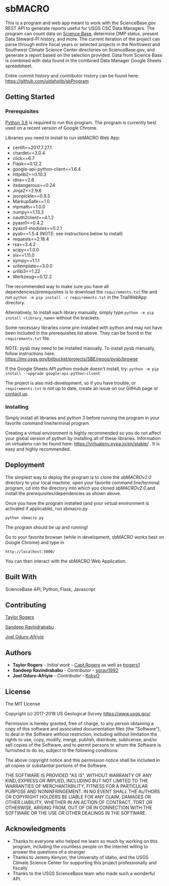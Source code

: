 # sbMACRO

This is a program and web app meant to work with the ScienceBase.gov REST API to generate reports useful for USGS CSC Data Managers. The program can count data on [Science Base](https://www.sciencebase.gov/catalog/), determine DMP status, present Data Steward-PI history, and more. The current iteration of the project can parse through entire fiscal years or selected projects in the Northwest and Southwest Climate Science Center directories on ScienceBase.gov, and generate a report based on the selection provided. Data from Science Base is combined with data found in the combined Data Manager Google Sheets spreadsheet.


Entire commit history and contributor history can be found here: https://github.com/uidaholib/sbProgram

## Getting Started

### Prerequisites

[Python 3.6](https://www.python.org/downloads/) is required to run this program. The program is currently best used on a recent version of Google Chrome.

Libraries you need to install to run sbMACRO Web App:

* certifi==2017.7.27.1
* chardet==3.0.4
* click==6.7
* Flask==0.12.2
* google-api-python-client==1.6.4
* httplib2==0.10.3
* idna==2.6
* itsdangerous==0.24
* Jinja2==2.9.6
* jsonpickle==0.9.5
* MarkupSafe==1.0
* mpmath==1.0.0
* numpy==1.13.3
* oauth2client==4.1.2
* pyasn1==0.4.2
* pyasn1-modules==0.2.1
* pysb==1.5.4 (NOTE: see instructions below to install)
* requests==2.18.4
* rsa==3.4.2
* scipy==1.0.0
* six==1.11.0
* sympy==1.1.1
* uritemplate==3.0.0
* urllib3==1.22
* Werkzeug==0.12.2

The recommended way to make sure you have all dependencies/prerequisites is to download the `requirements.txt` file and run
`python -m pip install -r requirements.txt` in the TrialWebApp directory.

Alternatively, to install each library manually, simply type `python -m pip install <library_name>` without the brackets.

Some necessary libraries come pre-installed with python and may not have been included in the prerequisites list above. They can be found in the `requirements.txt` file. 

NOTE: pysb may need to be installed manually. To install pysb manually, follow instructions here: https://my.usgs.gov/bitbucket/projects/SBE/repos/pysb/browse

If the Google Sheets API python module doesn't install, try: `python -m pip install --upgrade google-api-python-client`

The project is also mid-development, so if you have trouble, or `requirements.txt` is not up to date, create an issue on our GitHub page or [contact us](mailto:trogers@uidaho.edu).

### Installing

Simply install all libraries and python 3 before running the program in your favorite command line/terminal program.

Creating a virtual environment is highly recommended so you do not affect your global version of python by installing all of these libraries. Information on virtualenv can be found here: https://virtualenv.pypa.io/en/stable/ . It is easy and highly recommended.

## Deployment

The simplest way to deploy the program is to clone the *sbMACROv2.0* directory to your local machine, open your favorite command line/terminal program, cd into the directory into which you cloned *sbMACROv2.0*,and install the prerequisites/dependencies as shown above. 

Once you have the program installed (and your virtual environment is activated if applicable), run sbmacro.py

```
python sbmacro.py
```

The program should be up and running!

Go to your favorite browser (while in development, sbMACRO works best on Google Chrome) and type in

```
http://localhost:5000/
```

You can then interact with the sbMACRO Web Application.

## Built With

ScienceBase API,
Python,
Flask,
Javascript

## Contributing

[Taylor Rogers](https://github.com/trogers1)

[Sandeep Ravindrababu](https://github.com/sgravi1992)

[Joel Oduro-Afriyie](https://github.com/KobyO)

## Authors

* **Taylor Rogers** - *Initial work* - [Capt.Rogers](https://gitlab.com/Capt.Rogers) as well as [trogers1](https://github.com/trogers1)
* **Sandeep Ravindrababu** - *Contributor* - [sgravi1992](https://github.com/sgravi1992)
* **Joel Oduro-Afriyie** - *Contributor* - [KobyO](https://github.com/KobyO)

## License
The MIT License

Copyright (c) 2017-2018 US Geological Survey https://www.usgs.gov/

Permission is hereby granted, free of charge, to any person obtaining a copy
of this software and associated documentation files (the "Software"), to deal
in the Software without restriction, including without limitation the rights
to use, copy, modify, merge, publish, distribute, sublicense, and/or sell
copies of the Software, and to permit persons to whom the Software is
furnished to do so, subject to the following conditions:

The above copyright notice and this permission notice shall be included in
all copies or substantial portions of the Software.

THE SOFTWARE IS PROVIDED "AS IS", WITHOUT WARRANTY OF ANY KIND, EXPRESS OR
IMPLIED, INCLUDING BUT NOT LIMITED TO THE WARRANTIES OF MERCHANTABILITY,
FITNESS FOR A PARTICULAR PURPOSE AND NONINFRINGEMENT. IN NO EVENT SHALL THE
AUTHORS OR COPYRIGHT HOLDERS BE LIABLE FOR ANY CLAIM, DAMAGES OR OTHER
LIABILITY, WHETHER IN AN ACTION OF CONTRACT, TORT OR OTHERWISE, ARISING FROM,
OUT OF OR IN CONNECTION WITH THE SOFTWARE OR THE USE OR OTHER DEALINGS IN
THE SOFTWARE.

## Acknowledgments

* Thanks to everyone who helped me learn so much by working on this program, including the countless people on the internet willing to answer the questions of a stranger
* Thanks to Jeremy Kenyon, the University of Idaho, and the USGS Climate Science Center for supporting this project professionally and fiscally
* Thanks to the USGS ScienceBase team who made such a wonderful API.
